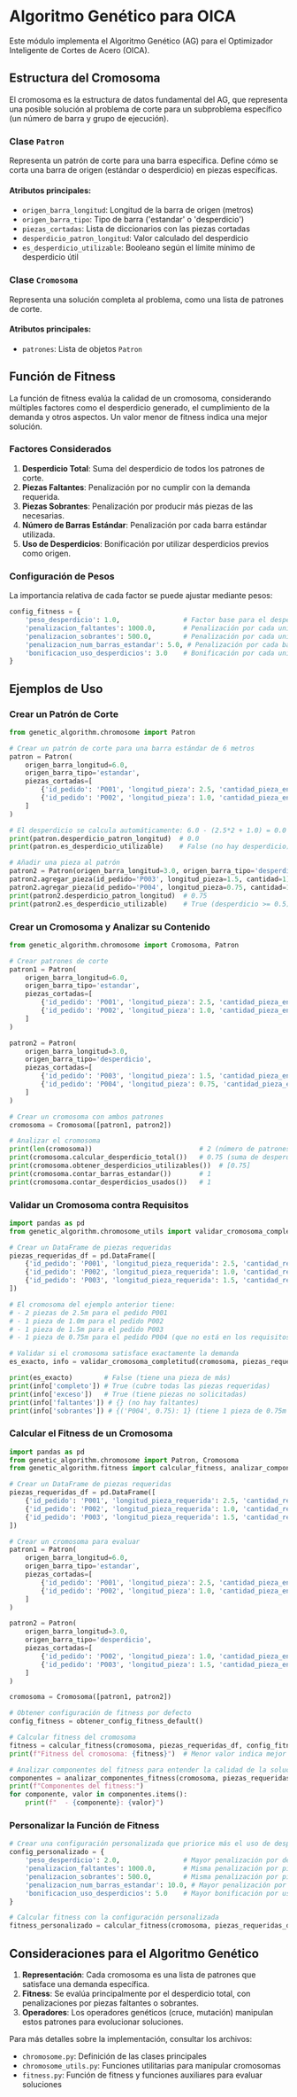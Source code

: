 # Algoritmo Genético para OICA

Este módulo implementa el Algoritmo Genético (AG) para el Optimizador Inteligente de Cortes de Acero (OICA).

## Estructura del Cromosoma

El cromosoma es la estructura de datos fundamental del AG, que representa una posible solución al problema de corte para un subproblema específico (un número de barra y grupo de ejecución).

### Clase `Patron`

Representa un patrón de corte para una barra específica. Define cómo se corta una barra de origen (estándar o desperdicio) en piezas específicas.

#### Atributos principales:

- `origen_barra_longitud`: Longitud de la barra de origen (metros)
- `origen_barra_tipo`: Tipo de barra ('estandar' o 'desperdicio')
- `piezas_cortadas`: Lista de diccionarios con las piezas cortadas
- `desperdicio_patron_longitud`: Valor calculado del desperdicio
- `es_desperdicio_utilizable`: Booleano según el límite mínimo de desperdicio útil

### Clase `Cromosoma`

Representa una solución completa al problema, como una lista de patrones de corte.

#### Atributos principales:

- `patrones`: Lista de objetos `Patron`

## Función de Fitness

La función de fitness evalúa la calidad de un cromosoma, considerando múltiples factores como el desperdicio generado, el cumplimiento de la demanda y otros aspectos. Un valor menor de fitness indica una mejor solución.

### Factores Considerados

1. **Desperdicio Total**: Suma del desperdicio de todos los patrones de corte.
2. **Piezas Faltantes**: Penalización por no cumplir con la demanda requerida.
3. **Piezas Sobrantes**: Penalización por producir más piezas de las necesarias.
4. **Número de Barras Estándar**: Penalización por cada barra estándar utilizada.
5. **Uso de Desperdicios**: Bonificación por utilizar desperdicios previos como origen.

### Configuración de Pesos

La importancia relativa de cada factor se puede ajustar mediante pesos:

```python
config_fitness = {
    'peso_desperdicio': 1.0,                # Factor base para el desperdicio
    'penalizacion_faltantes': 1000.0,       # Penalización por cada unidad de longitud faltante
    'penalizacion_sobrantes': 500.0,        # Penalización por cada unidad de longitud producida en exceso
    'penalizacion_num_barras_estandar': 5.0, # Penalización por cada barra estándar utilizada
    'bonificacion_uso_desperdicios': 3.0    # Bonificación por cada unidad de longitud de desperdicios utilizados
}
```

## Ejemplos de Uso

### Crear un Patrón de Corte

```python
from genetic_algorithm.chromosome import Patron

# Crear un patrón de corte para una barra estándar de 6 metros
patron = Patron(
    origen_barra_longitud=6.0,
    origen_barra_tipo='estandar',
    piezas_cortadas=[
        {'id_pedido': 'P001', 'longitud_pieza': 2.5, 'cantidad_pieza_en_patron': 2},
        {'id_pedido': 'P002', 'longitud_pieza': 1.0, 'cantidad_pieza_en_patron': 1}
    ]
)

# El desperdicio se calcula automáticamente: 6.0 - (2.5*2 + 1.0) = 0.0
print(patron.desperdicio_patron_longitud)  # 0.0
print(patron.es_desperdicio_utilizable)    # False (no hay desperdicio)

# Añadir una pieza al patrón
patron2 = Patron(origen_barra_longitud=3.0, origen_barra_tipo='desperdicio')
patron2.agregar_pieza(id_pedido='P003', longitud_pieza=1.5, cantidad=1)
patron2.agregar_pieza(id_pedido='P004', longitud_pieza=0.75, cantidad=1)
print(patron2.desperdicio_patron_longitud)  # 0.75
print(patron2.es_desperdicio_utilizable)    # True (desperdicio >= 0.5)
```

### Crear un Cromosoma y Analizar su Contenido

```python
from genetic_algorithm.chromosome import Cromosoma, Patron

# Crear patrones de corte
patron1 = Patron(
    origen_barra_longitud=6.0,
    origen_barra_tipo='estandar',
    piezas_cortadas=[
        {'id_pedido': 'P001', 'longitud_pieza': 2.5, 'cantidad_pieza_en_patron': 2},
        {'id_pedido': 'P002', 'longitud_pieza': 1.0, 'cantidad_pieza_en_patron': 1}
    ]
)

patron2 = Patron(
    origen_barra_longitud=3.0,
    origen_barra_tipo='desperdicio',
    piezas_cortadas=[
        {'id_pedido': 'P003', 'longitud_pieza': 1.5, 'cantidad_pieza_en_patron': 1},
        {'id_pedido': 'P004', 'longitud_pieza': 0.75, 'cantidad_pieza_en_patron': 1}
    ]
)

# Crear un cromosoma con ambos patrones
cromosoma = Cromosoma([patron1, patron2])

# Analizar el cromosoma
print(len(cromosoma))                           # 2 (número de patrones)
print(cromosoma.calcular_desperdicio_total())   # 0.75 (suma de desperdicios)
print(cromosoma.obtener_desperdicios_utilizables())  # [0.75]
print(cromosoma.contar_barras_estandar())       # 1
print(cromosoma.contar_desperdicios_usados())   # 1
```

### Validar un Cromosoma contra Requisitos

```python
import pandas as pd
from genetic_algorithm.chromosome_utils import validar_cromosoma_completitud

# Crear un DataFrame de piezas requeridas
piezas_requeridas_df = pd.DataFrame([
    {'id_pedido': 'P001', 'longitud_pieza_requerida': 2.5, 'cantidad_requerida': 2},
    {'id_pedido': 'P002', 'longitud_pieza_requerida': 1.0, 'cantidad_requerida': 1},
    {'id_pedido': 'P003', 'longitud_pieza_requerida': 1.5, 'cantidad_requerida': 1}
])

# El cromosoma del ejemplo anterior tiene:
# - 2 piezas de 2.5m para el pedido P001
# - 1 pieza de 1.0m para el pedido P002
# - 1 pieza de 1.5m para el pedido P003
# - 1 pieza de 0.75m para el pedido P004 (que no está en los requisitos)

# Validar si el cromosoma satisface exactamente la demanda
es_exacto, info = validar_cromosoma_completitud(cromosoma, piezas_requeridas_df)

print(es_exacto)        # False (tiene una pieza de más)
print(info['completo']) # True (cubre todas las piezas requeridas)
print(info['exceso'])   # True (tiene piezas no solicitadas)
print(info['faltantes']) # {} (no hay faltantes)
print(info['sobrantes']) # {('P004', 0.75): 1} (tiene 1 pieza de 0.75m para P004 que no estaba en los requisitos)
```

### Calcular el Fitness de un Cromosoma

```python
import pandas as pd
from genetic_algorithm.chromosome import Patron, Cromosoma
from genetic_algorithm.fitness import calcular_fitness, analizar_componentes_fitness, obtener_config_fitness_default

# Crear un DataFrame de piezas requeridas
piezas_requeridas_df = pd.DataFrame([
    {'id_pedido': 'P001', 'longitud_pieza_requerida': 2.5, 'cantidad_requerida': 2},
    {'id_pedido': 'P002', 'longitud_pieza_requerida': 1.0, 'cantidad_requerida': 3},
    {'id_pedido': 'P003', 'longitud_pieza_requerida': 1.5, 'cantidad_requerida': 1}
])

# Crear un cromosoma para evaluar
patron1 = Patron(
    origen_barra_longitud=6.0,
    origen_barra_tipo='estandar',
    piezas_cortadas=[
        {'id_pedido': 'P001', 'longitud_pieza': 2.5, 'cantidad_pieza_en_patron': 2},
        {'id_pedido': 'P002', 'longitud_pieza': 1.0, 'cantidad_pieza_en_patron': 1}
    ]
)

patron2 = Patron(
    origen_barra_longitud=3.0,
    origen_barra_tipo='desperdicio',
    piezas_cortadas=[
        {'id_pedido': 'P002', 'longitud_pieza': 1.0, 'cantidad_pieza_en_patron': 2},
        {'id_pedido': 'P003', 'longitud_pieza': 1.5, 'cantidad_pieza_en_patron': 1}
    ]
)

cromosoma = Cromosoma([patron1, patron2])

# Obtener configuración de fitness por defecto
config_fitness = obtener_config_fitness_default()

# Calcular fitness del cromosoma
fitness = calcular_fitness(cromosoma, piezas_requeridas_df, config_fitness)
print(f"Fitness del cromosoma: {fitness}")  # Menor valor indica mejor solución

# Analizar componentes del fitness para entender la calidad de la solución
componentes = analizar_componentes_fitness(cromosoma, piezas_requeridas_df, config_fitness)
print(f"Componentes del fitness:")
for componente, valor in componentes.items():
    print(f"  - {componente}: {valor}")
```

### Personalizar la Función de Fitness

```python
# Crear una configuración personalizada que priorice más el uso de desperdicios
config_personalizado = {
    'peso_desperdicio': 2.0,                # Mayor penalización por desperdicio
    'penalizacion_faltantes': 1000.0,       # Misma penalización por piezas faltantes
    'penalizacion_sobrantes': 500.0,        # Misma penalización por piezas sobrantes
    'penalizacion_num_barras_estandar': 10.0, # Mayor penalización por usar barras estándar
    'bonificacion_uso_desperdicios': 5.0    # Mayor bonificación por usar desperdicios
}

# Calcular fitness con la configuración personalizada
fitness_personalizado = calcular_fitness(cromosoma, piezas_requeridas_df, config_personalizado)
```

## Consideraciones para el Algoritmo Genético

1. **Representación**: Cada cromosoma es una lista de patrones que satisface una demanda específica.
2. **Fitness**: Se evalúa principalmente por el desperdicio total, con penalizaciones por piezas faltantes o sobrantes.
3. **Operadores**: Los operadores genéticos (cruce, mutación) manipulan estos patrones para evolucionar soluciones.

Para más detalles sobre la implementación, consultar los archivos:
- `chromosome.py`: Definición de las clases principales
- `chromosome_utils.py`: Funciones utilitarias para manipular cromosomas
- `fitness.py`: Función de fitness y funciones auxiliares para evaluar soluciones 